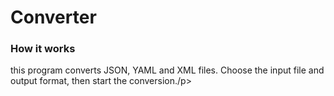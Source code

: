 <h1>Converter</h1>
<h3>How it works</h3>
<p> this program converts JSON, YAML and XML files. Choose the input file and output format, then start the conversion./p>

